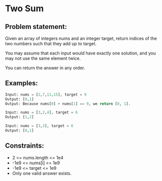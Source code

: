 # Two Sum

## Problem statement:
Given an array of integers nums and an integer target, return indices of the two numbers such that they add up to target.

You may assume that each input would have exactly one solution, and you may not use the same element twice.

You can return the answer in any order.

## Examples:
```py
Input: nums = [2,7,11,15], target = 9
Output: [0,1]
Output: Because nums[0] + nums[1] == 9, we return [0, 1].
```
```py
Input: nums = [3,2,4], target = 6
Output: [1,2]
```
```py
Input: nums = [3,3], target = 6
Output: [0,1]
```

## Constraints:
- 2 <= nums.length <= 1e4
- -1e9 <= nums[i] <= 1e9
- -1e9 <= target <= 1e9
- Only one valid answer exists.

